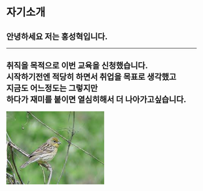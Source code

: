 # 자기소개
## 안녕하세요 저는 홍성혁입니다.

---
취직을 목적으로 이번 교육을 신청했습니다. <br>
시작하기전엔 적당히 하면서 취업을 목표로 생각했고 <br>
지금도 어느정도는 그렇지만 <br>
하다가 재미를 붙이면 열심히해서 더 나아가고싶습니다.
---
![무당새](/무당새.jpg "무당새 이미지")